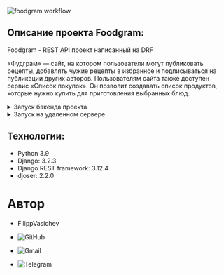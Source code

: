 
![foodgram workflow](https://github.com/FilippVasichev/foodgram-project-react/actions/workflows/main.yml/badge.svg)

## **Описание проекта Foodgram:** 

Foodgram - REST API проект написанный на DRF

«Фудграм» — сайт, на котором пользователи могут публиковать рецепты,
добавлять чужие рецепты в избранное и подписываться на публикации других
авторов. Пользователям сайта также доступен сервис «Список покупок».
Он позволит создавать список продуктов, которые нужно купить для
приготовления выбранных блюд.

<details>
  <summary>Запуск бэкенда проекта</summary>

**Установить виртуальное окружение venv:** 

``` 
python -m venv venv 
``` 

**Aктивировать виртуальное окружение venv:** 
``` 
source venv/bin/activate 
``` 

**Установить зависимости из файла requirements.txt:**
``` 
pip install -r requirements.txt 
``` 

**Создать секретный ключ приложения:**
```
Создать файл .env в корневой папке проекта
Сгенерировать секретный ключ с помощью команды:

python -c 'from django.core.management.utils import get_random_secret_key; print(get_random_secret_key())'

Заполнить файл env по шаблону:
    SQLITE=True (Если необходимо работать с postgres - удалите данную запись)
    DEBUG=True
    
    SECRET_KEY = <ваш секретный ключ>
    ALLOWED_HOSTS=<IP сервера>, <Домен сервера>
    POSTGRES_USER=django_user
    POSTGRES_PASSWORD=django_password
    POSTGRES_DB=django_db
    
    DB_HOST=db
    DB_PORT=5432
```


**Выполнить миграции:**
``` 
python manage.py migrate 
``` 

**Запустить проект:** 
``` 
python manage.py runserver 
```


#### После выполнения вышеперечисленных инструкций бэкенд проекта будет доступен по адресу http://127.0.0.1:8000/
</details>

<details>
  <summary>Запуск на удаленном сервере</summary>

#### 1. Создать директорию foodgram/ в домашней директории сервера.
#### 2. В корне папки foodgram/ поместить файл .env, заполнить его по шаблону
```
  SECRET_KEY = <ваш секретный ключ>
  ALLOWED_HOSTS=<IP сервера>, <Домен сервера>
  POSTGRES_USER=django_user
  POSTGRES_PASSWORD=django_password
  POSTGRES_DB=django_db
  
  DB_HOST=db
  DB_PORT=5432
```
#### 3. Установить Nginx и настроить конфигурацию так, чтобы все запросы шли в контейнеры на порт 8000.
```bazaar
    sudo apt install nginx -y 
    sudo nano etc/nginx/sites-enabled/default
```
 - Пример конфигурации nginx
  ```
    server {
        server_name <Ваш IP> <Домен вашего сайта>;
        server_tokens off;
        client_max_body_size 20M;
    
        location / {
            proxy_set_header Host $http_host;
            proxy_pass http://127.0.0.1:8000;
    }
```
> При необходимости настройте SSL-соединение

#### 4. Установить docker и docker-compose
```bazaar
    sudo apt update
    sudo apt install curl
    curl -fSL https://get.docker.com -o get-docker.sh
    sudo sh ./get-docker.sh
    sudo apt-get install docker-compose-plugin  
```
#### 5. Форкнуть данный репозиторий и добавить в Secrets GitHub Actions переменные окружения
```bazaar
    DOCKER_USERNAME=<имя пользователя DockerHub>
    DOCKER_PASSWORD=<пароль от DockerHub>
    
    USER=<username для подключения к удаленному серверу>
    HOST=<ip сервера>
    PASSPHRASE=<пароль для сервера, если он установлен>
    SSH_KEY=<ваш приватный SSH-ключ>
    
    TELEGRAM_TO=<айди вашего телеграмм аккаунта>
    TELEGRAM_TOKEN=<токен вашего телеграмм бота>
```
#### 6. Запустить workflow проекта выполнив команды:
```bazaar
  git add .
  git commit -m ''
  git push
```
#### 7. После этого выпонятся следующие workflow jobs:

- backend_test: запускает линтер бекенда
- build_backend_and_push_to_docker_hub: сборка и размещение образа бэкенда проекта на DockerHub.
- build_frontend_and_push_to_docker_hub: сборка и размещение образа фронтенда проекта на DockerHub.
- build_nginx_and_push_to_docker_hub: сборка и размещение образа nginx проекта на DockerHub.
- deploy: автоматический деплой на боевой сервер и запуск проекта.
- send_message: отправка уведомления об успешном деплое в персональный чат.
</details>


## Технологии: 

+ Python 3.9
+ Django: 3.2.3
+ Django REST framework: 3.12.4
+ djoser: 2.2.0

# Автор 

+ FilippVasichev

+ ![GitHub](https://img.shields.io/badge/GitHub-FilippVasichev-brightgreen)
+ ![Gmail](https://img.shields.io/badge/Gmail-aciktrasher@gmail.com-red)
+ ![Telegram](https://img.shields.io/badge/Telegram-@zionweeds-blue)


